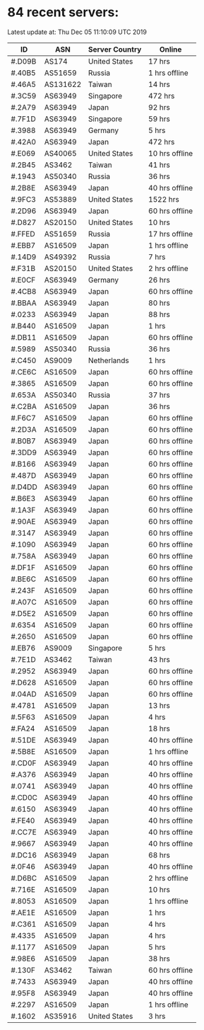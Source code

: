 # 84 recent servers:

Latest update at: Thu Dec 05 11:10:09 UTC 2019

| ID | ASN | Server Country | Online |
| -- | --- | -------------- | ------ |
| #.D09B | AS174 | United States | 17 hrs |
| #.40B5 | AS51659 | Russia | 1 hrs offline |
| #.46A5 | AS131622 | Taiwan | 14 hrs |
| #.3C59 | AS63949 | Singapore | 472 hrs |
| #.2A79 | AS63949 | Japan | 92 hrs |
| #.7F1D | AS63949 | Singapore | 59 hrs |
| #.3988 | AS63949 | Germany | 5 hrs |
| #.42A0 | AS63949 | Japan | 472 hrs |
| #.E069 | AS40065 | United States | 10 hrs offline |
| #.2B45 | AS3462 | Taiwan | 41 hrs |
| #.1943 | AS50340 | Russia | 36 hrs |
| #.2B8E | AS63949 | Japan | 40 hrs offline |
| #.9FC3 | AS53889 | United States | 1522 hrs |
| #.2D96 | AS63949 | Japan | 60 hrs offline |
| #.D827 | AS20150 | United States | 10 hrs |
| #.FFED | AS51659 | Russia | 17 hrs offline |
| #.EBB7 | AS16509 | Japan | 1 hrs offline |
| #.14D9 | AS49392 | Russia | 7 hrs |
| #.F31B | AS20150 | United States | 2 hrs offline |
| #.E0CF | AS63949 | Germany | 26 hrs |
| #.4CB8 | AS63949 | Japan | 60 hrs offline |
| #.BBAA | AS63949 | Japan | 80 hrs |
| #.0233 | AS63949 | Japan | 88 hrs |
| #.B440 | AS16509 | Japan | 1 hrs |
| #.DB11 | AS16509 | Japan | 60 hrs offline |
| #.5989 | AS50340 | Russia | 36 hrs |
| #.C450 | AS9009 | Netherlands | 1 hrs |
| #.CE6C | AS16509 | Japan | 60 hrs offline |
| #.3865 | AS16509 | Japan | 60 hrs offline |
| #.653A | AS50340 | Russia | 37 hrs |
| #.C2BA | AS16509 | Japan | 36 hrs |
| #.F6C7 | AS16509 | Japan | 60 hrs offline |
| #.2D3A | AS16509 | Japan | 60 hrs offline |
| #.B0B7 | AS63949 | Japan | 60 hrs offline |
| #.3DD9 | AS63949 | Japan | 60 hrs offline |
| #.B166 | AS63949 | Japan | 60 hrs offline |
| #.487D | AS63949 | Japan | 60 hrs offline |
| #.D4DD | AS63949 | Japan | 60 hrs offline |
| #.B6E3 | AS63949 | Japan | 60 hrs offline |
| #.1A3F | AS63949 | Japan | 60 hrs offline |
| #.90AE | AS63949 | Japan | 60 hrs offline |
| #.3147 | AS63949 | Japan | 60 hrs offline |
| #.1090 | AS63949 | Japan | 60 hrs offline |
| #.758A | AS63949 | Japan | 60 hrs offline |
| #.DF1F | AS16509 | Japan | 60 hrs offline |
| #.BE6C | AS16509 | Japan | 60 hrs offline |
| #.243F | AS16509 | Japan | 60 hrs offline |
| #.A07C | AS16509 | Japan | 60 hrs offline |
| #.D5E2 | AS16509 | Japan | 60 hrs offline |
| #.6354 | AS16509 | Japan | 60 hrs offline |
| #.2650 | AS16509 | Japan | 60 hrs offline |
| #.EB76 | AS9009 | Singapore | 5 hrs |
| #.7E1D | AS3462 | Taiwan | 43 hrs |
| #.2952 | AS63949 | Japan | 60 hrs offline |
| #.D628 | AS16509 | Japan | 60 hrs offline |
| #.04AD | AS16509 | Japan | 60 hrs offline |
| #.4781 | AS16509 | Japan | 13 hrs |
| #.5F63 | AS16509 | Japan | 4 hrs |
| #.FA24 | AS16509 | Japan | 18 hrs |
| #.51DE | AS63949 | Japan | 40 hrs offline |
| #.5B8E | AS16509 | Japan | 1 hrs offline |
| #.CD0F | AS63949 | Japan | 40 hrs offline |
| #.A376 | AS63949 | Japan | 40 hrs offline |
| #.0741 | AS63949 | Japan | 40 hrs offline |
| #.CD0C | AS63949 | Japan | 40 hrs offline |
| #.6150 | AS63949 | Japan | 40 hrs offline |
| #.FE40 | AS63949 | Japan | 40 hrs offline |
| #.CC7E | AS63949 | Japan | 40 hrs offline |
| #.9667 | AS63949 | Japan | 40 hrs offline |
| #.DC16 | AS63949 | Japan | 68 hrs |
| #.0F46 | AS63949 | Japan | 40 hrs offline |
| #.D6BC | AS16509 | Japan | 2 hrs offline |
| #.716E | AS16509 | Japan | 10 hrs |
| #.8053 | AS16509 | Japan | 1 hrs offline |
| #.AE1E | AS16509 | Japan | 1 hrs |
| #.C361 | AS16509 | Japan | 4 hrs |
| #.4335 | AS16509 | Japan | 4 hrs |
| #.1177 | AS16509 | Japan | 5 hrs |
| #.98E6 | AS16509 | Japan | 38 hrs |
| #.130F | AS3462 | Taiwan | 60 hrs offline |
| #.7433 | AS63949 | Japan | 40 hrs offline |
| #.95F8 | AS63949 | Japan | 40 hrs offline |
| #.2297 | AS16509 | Japan | 1 hrs offline |
| #.1602 | AS35916 | United States | 3 hrs |

